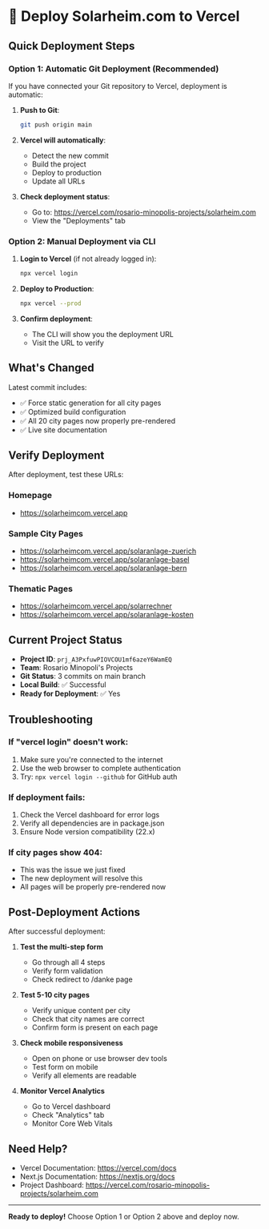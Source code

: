# 🚀 Deploy Solarheim.com to Vercel

## Quick Deployment Steps

### Option 1: Automatic Git Deployment (Recommended)

If you have connected your Git repository to Vercel, deployment is automatic:

1. **Push to Git**:
   ```bash
   git push origin main
   ```

2. **Vercel will automatically**:
   - Detect the new commit
   - Build the project
   - Deploy to production
   - Update all URLs

3. **Check deployment status**:
   - Go to: https://vercel.com/rosario-minopolis-projects/solarheim.com
   - View the "Deployments" tab

### Option 2: Manual Deployment via CLI

1. **Login to Vercel** (if not already logged in):
   ```bash
   npx vercel login
   ```

2. **Deploy to Production**:
   ```bash
   npx vercel --prod
   ```

3. **Confirm deployment**:
   - The CLI will show you the deployment URL
   - Visit the URL to verify

## What's Changed

Latest commit includes:
- ✅ Force static generation for all city pages
- ✅ Optimized build configuration
- ✅ All 20 city pages now properly pre-rendered
- ✅ Live site documentation

## Verify Deployment

After deployment, test these URLs:

### Homepage
- https://solarheimcom.vercel.app

### Sample City Pages
- https://solarheimcom.vercel.app/solaranlage-zuerich
- https://solarheimcom.vercel.app/solaranlage-basel
- https://solarheimcom.vercel.app/solaranlage-bern

### Thematic Pages
- https://solarheimcom.vercel.app/solarrechner
- https://solarheimcom.vercel.app/solaranlage-kosten

## Current Project Status

- **Project ID**: `prj_A3PxfuwPIOVCOU1mf6azeY6WamEQ`
- **Team**: Rosario Minopoli's Projects
- **Git Status**: 3 commits on main branch
- **Local Build**: ✅ Successful
- **Ready for Deployment**: ✅ Yes

## Troubleshooting

### If "vercel login" doesn't work:
1. Make sure you're connected to the internet
2. Use the web browser to complete authentication
3. Try: `npx vercel login --github` for GitHub auth

### If deployment fails:
1. Check the Vercel dashboard for error logs
2. Verify all dependencies are in package.json
3. Ensure Node version compatibility (22.x)

### If city pages show 404:
- This was the issue we just fixed
- The new deployment will resolve this
- All pages will be properly pre-rendered now

## Post-Deployment Actions

After successful deployment:

1. **Test the multi-step form**
   - Go through all 4 steps
   - Verify form validation
   - Check redirect to /danke page

2. **Test 5-10 city pages**
   - Verify unique content per city
   - Check that city names are correct
   - Confirm form is present on each page

3. **Check mobile responsiveness**
   - Open on phone or use browser dev tools
   - Test form on mobile
   - Verify all elements are readable

4. **Monitor Vercel Analytics**
   - Go to Vercel dashboard
   - Check "Analytics" tab
   - Monitor Core Web Vitals

## Need Help?

- Vercel Documentation: https://vercel.com/docs
- Next.js Documentation: https://nextjs.org/docs
- Project Dashboard: https://vercel.com/rosario-minopolis-projects/solarheim.com

---

**Ready to deploy!** Choose Option 1 or Option 2 above and deploy now.
